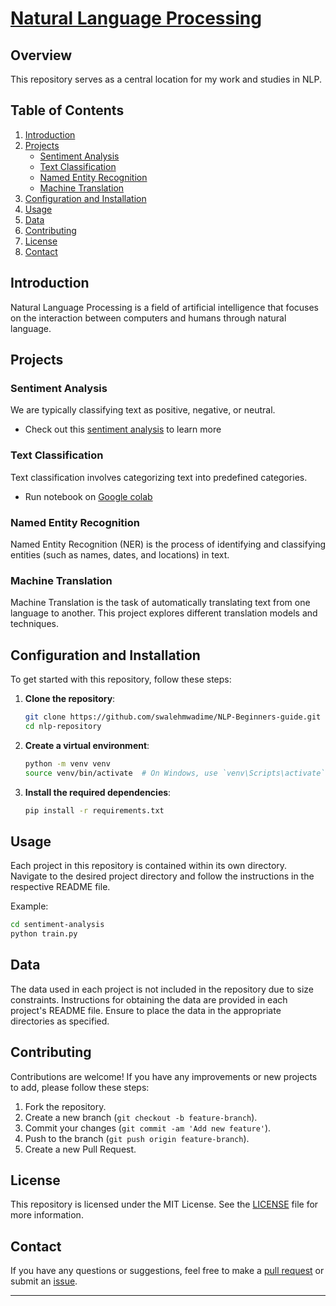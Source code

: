 <h1><u><b>Natural Language Processing </b></u></h1>


## Overview
This repository serves as a central location for my work and studies in NLP.

## Table of Contents
1. [Introduction](#introduction)
2. [Projects](#projects)
    - [Sentiment Analysis](#sentiment-analysis)
    - [Text Classification](#text-classification)
    - [Named Entity Recognition](#named-entity-recognition)
    - [Machine Translation](#machine-translation)
3. [Configuration and Installation](#setup-and-installation)
4. [Usage](#usage)
5. [Data](#data)
6. [Contributing](#contributing)
7. [License](#license)
8. [Contact](#contact)

## Introduction
Natural Language Processing is a field of artificial intelligence that focuses on the interaction between computers and humans through natural language. 
## Projects
### Sentiment Analysis
We are typically classifying text as positive, negative, or neutral.
- Check out this [sentiment analysis](https://github.com/swalehmwadime/British-Airways-Ds) to learn more

### Text Classification
Text classification involves categorizing text into predefined categories. 
- Run notebook on [Google colab](https://colab.research.google.com/drive/1Pz_FwYLuwkwJho-swH0o8M60nYhYMFx1) 


### Named Entity Recognition
Named Entity Recognition (NER) is the process of identifying and classifying entities (such as names, dates, and locations) in text. 

### Machine Translation
Machine Translation is the task of automatically translating text from one language to another. This project explores different translation models and techniques.

## Configuration and Installation
To get started with this repository, follow these steps:

1. **Clone the repository**:
    ```bash
    git clone https://github.com/swalehmwadime/NLP-Beginners-guide.git
    cd nlp-repository
    ```

2. **Create a virtual environment**:
    ```bash
    python -m venv venv
    source venv/bin/activate  # On Windows, use `venv\Scripts\activate`
    ```

3. **Install the required dependencies**:
    ```bash
    pip install -r requirements.txt
    ```

## Usage
Each project in this repository is contained within its own directory. Navigate to the desired project directory and follow the instructions in the respective README file.

Example:
```bash
cd sentiment-analysis
python train.py
```

## Data
The data used in each project is not included in the repository due to size constraints. Instructions for obtaining the data are provided in each project's README file. Ensure to place the data in the appropriate directories as specified.

## Contributing
Contributions are welcome! If you have any improvements or new projects to add, please follow these steps:

1. Fork the repository.
2. Create a new branch (`git checkout -b feature-branch`).
3. Commit your changes (`git commit -am 'Add new feature'`).
4. Push to the branch (`git push origin feature-branch`).
5. Create a new Pull Request.

## License
This repository is licensed under the MIT License. See the [LICENSE](https://github.com/swalehmwadime/NLP-Beginners-guide?tab=MIT-1-ov-file) file for more information.

## Contact
If you have any questions or suggestions, feel free to make a [pull request](https://github.com/swalehmwadime/NLP-Beginners-guide/pulls) or submit an [issue](https://github.com/swalehmwadime/NLP-Beginners-guide/issues).

---

